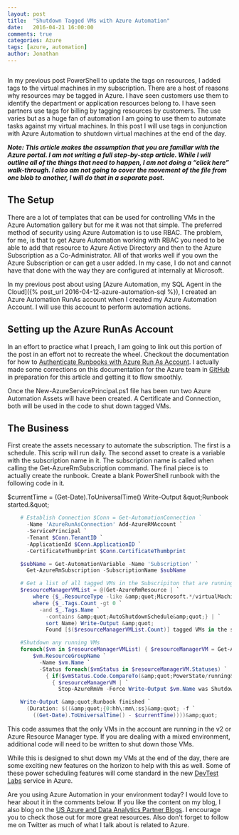 ```yaml
---
layout: post
title:  "Shutdown Tagged VMs with Azure Automation"
date:   2016-04-21 16:00:00
comments: true
categories: Azure
tags: [azure, automation]
author: Jonathan
---
```


<span class="image featured"><img src="//btco.azureedge.net/gallery-1600/AdobeStock_97576601-1600.jpeg" alt=""></span>

In my previous post PowerShell to update the tags on resources, I added tags to the virtual machines in my subscription.  There are a host of reasons why resources may be tagged in Azure.  I have seen customers use them to identify the department or application resources belong to.  I have seen partners use tags for billing by tagging resources by customers.  The use varies but as a huge fan of automation I am going to use them to automate tasks against my virtual machines.  In this post I will use tags in conjunction with Azure Automation to shutdown virtual machines at the end of the day.

***Note: This article makes the assumption that you are familiar with the Azure portal.  I am not writing a full step-by-step article.  While I will outline all of the things that need to happen, I am not doing a “click here” walk-through.  I also am not going to cover the movement of the file from one blob to another, I will do that in a separate post.***

## The Setup
There are a lot of templates that can be used for controlling VMs in the Azure Automation gallery but for me it was not that simple.  The preferred method of security using Azure Automation is to use RBAC.  The problem, for me, is that to get Azure Automation working with RBAC you need to be able to add that resource to Azure Active Directory and then to the Azure Subscription as a Co-Administrator.  All of that works well if you own the Azure Subscription or can get a user added.  In my case, I do not and cannot have that done with the way they are configured at internally at Microsoft.

In my previous post about using [Azure Automation, my SQL Agent in the Cloud]({% post_url 2016-04-12-azure-automation-sql %}), I created an Azure Automation RunAs account when I created my Azure Automation Account.  I will use this account to perform automation actions.

## Setting up the Azure RunAs Account
In an effort to practice what I preach, I am going to link out this portion of the post in an effort not to recreate the wheel.  Checkout the documentation for how to [Authenticate Runbooks with Azure Run As Account](//docs.microsoft.com/en-us/azure/automation/).  I actually made some corrections on this documentation for the Azure team in [GitHub](//github.com/Microsoft/azure-docs) in preparation for this article and getting it to flow smoothly.

Once the New-AzureServicePrincipal.ps1 file has been run two Azure Automation Assets will have been created.  A Certificate and Connection, both will be used in the code to shut down tagged VMs.

## The Business
First create the assets necessary to automate the subscription.  The first is a schedule.  This scrip will run daily.  The second asset to create is a variable with the subscription name in it.  The subscription name is called when calling the Get-AzureRmSubscription command.  The final piece is to actually create the runbook.  Create a blank PowerShell runbook with the following code in it.

$currentTime = (Get-Date).ToUniversalTime() Write-Output &amp;quot;Runbook started.&amp;quot;

``` powershell
    # Establish Connection $Conn = Get-AutomationConnection `
      -Name 'AzureRunAsConnection' Add-AzureRMAccount `
      -ServicePrincipal `
      -Tenant $Conn.TenantID `
      -ApplicationId $Conn.ApplicationID `
      -CertificateThumbprint $Conn.CertificateThumbprint

    $subName = Get-AutomationVariable -Name 'Subscription' `
      Get-AzureRmSubscription -SubscriptionName $subName

    # Get a list of all tagged VMs in the Subscripiton that are running
    $resourceManagerVMList = @(Get-AzureRmResource | `
        where {$_.ResourceType -like &amp;quot;Microsoft.*/virtualMachines&amp;quot;} | `
        where {$_.Tags.Count -gt 0 `
          -and $_.Tags.Name `
            -contains &amp;quot;AutoShutdownSchedule&amp;quot;} | `
            sort Name) Write-Output &amp;quot;
            Found [$($resourceManagerVMList.Count)] tagged VMs in the subscription&amp;quot;

    #Shutdown any running VMs
    foreach($vm in $resourceManagerVMList) { $resourceManagerVM = Get-AzureRmVM -ResourceGroupName `
        $vm.ResourceGroupName `
          -Name $vm.Name `
          -Status foreach($vmStatus in $resourceManagerVM.Statuses) `
            { if($vmStatus.Code.CompareTo(&amp;quot;PowerState/running&amp;quot;) -eq 0) `
              { $resourceManagerVM | `
                Stop-AzureRmVm -Force Write-Output $vm.Name was Shutdown } } }

    Write-Output &amp;quot;Runbook finished `
      (Duration: $((&amp;quot;{0:hh\:mm\:ss}&amp;quot; -f `
        ((Get-Date).ToUniversalTime() - $currentTime))))&amp;quot;

```

This code assumes that the only VMs in the account are running in the v2 or Azure Resource Manager type.  If you are dealing with a mixed environment, additional code will need to be written to shut down those VMs.

While this is designed to shut down my VMs at the end of the day, there are some exciting new features on the horizon to help with this as well.  Some of these power scheduling features will come standard in the new [DevTest Labs](//azure.microsoft.com/en-us/services/devtest-lab/) service in Azure.

Are you using Azure Automation in your environment today?  I would love to hear about it in the comments below.  If you like the content on my blog, I also blog on the [US Azure and Data Analytics Partner Blogs](//blogs.technet.microsoft.com/msuspartner/category/data-analytics-partners/).  I encourage you to check those out for more great resources. Also don't forget to follow me on Twitter as much of what I talk about is related to Azure.
